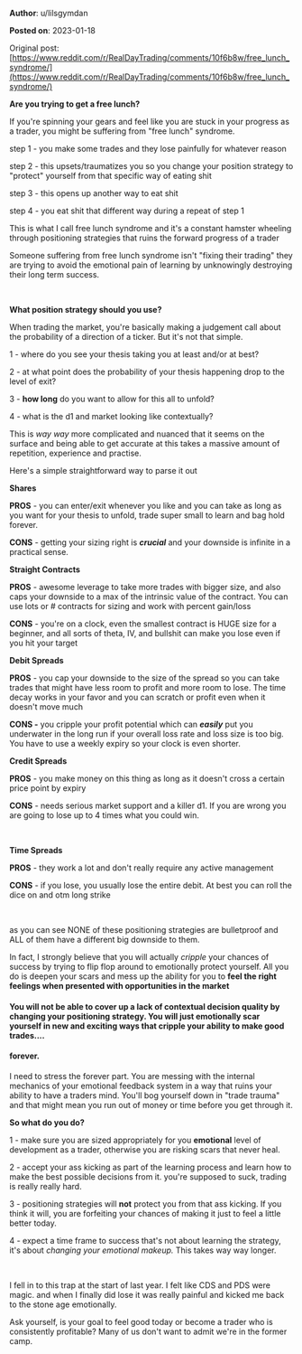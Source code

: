 **Author**: u/lilsgymdan

**Posted on**: 2023-01-18

Original post: [https://www.reddit.com/r/RealDayTrading/comments/10f6b8w/free_lunch_syndrome/](https://www.reddit.com/r/RealDayTrading/comments/10f6b8w/free_lunch_syndrome/)

**Are you trying to get a free lunch?**

If you're spinning your gears and feel like you are stuck in your progress as a trader, you might be suffering from "free lunch" syndrome.

step 1 - you make some trades and they lose painfully for whatever reason

step 2 - this upsets/traumatizes you so you change your position strategy to "protect" yourself from that specific way of eating shit

step 3 - this opens up another way to eat shit

step 4 - you eat shit that different way during a repeat of step 1

This is what I call free lunch syndrome and it's a constant hamster wheeling through positioning strategies that ruins the forward progress of a trader

Someone suffering from free lunch syndrome isn't "fixing their trading" they are trying to avoid the emotional pain of learning by unknowingly destroying their long term success.

&#x200B;

**What position strategy should you use?**

When trading the market, you're basically making a judgement call about the probability of a direction of a ticker. But it's not that simple.

1 - where do you see your thesis taking you at least and/or at best?

2 - at what point does the probability of your thesis happening drop to the level of exit?

3 - **how long** do you want to allow for this all to unfold?

4 - what is the d1 and market looking like contextually?

This is *way way* more complicated and nuanced that it seems on the surface and being able to get accurate at this takes a massive amount of repetition, experience and practise.

Here's a simple straightforward way to parse it out

**Shares**

**PROS** \- you can enter/exit whenever you like and you can take as long as you want for your thesis to unfold, trade super small to learn and bag hold forever.

**CONS** \- getting your sizing right is ***crucial*** and your downside is infinite in a practical sense.

**Straight Contracts**

**PROS** \- awesome leverage to take more trades with bigger size, and also caps your downside to a max of the intrinsic value of the contract. You can use lots or # contracts for sizing and work with percent gain/loss

**CONS** \- you're on a clock, even the smallest contract is HUGE size for a beginner, and all sorts of theta, IV, and bullshit can make you lose even if you hit your target

**Debit Spreads**

**PROS** \- you cap your downside to the size of the spread so you can take trades that might have less room to profit and more room to lose. The time decay works in your favor and you can scratch or profit even when it doesn't move much

**CONS -** you cripple your profit potential which can ***easily*** put you underwater in the long run if your overall loss rate and loss size is too big. You have to use a weekly expiry so your clock is even shorter.

**Credit Spreads**

**PROS** \- you make money on this thing as long as it doesn't cross a certain price point by expiry

**CONS** \- needs serious market support and a killer d1. If you are wrong you are going to lose up to 4 times what you could win.

&#x200B;

**Time Spreads**

**PROS** \- they work a lot and don't really require any active management

**CONS** \- if you lose, you usually lose the entire debit. At best you can roll the dice on and otm long strike

&#x200B;

as you can see NONE of these positioning strategies are bulletproof and ALL of them have a different big downside to them.

In fact, I strongly believe that you will actually *cripple* your chances of success by trying to flip flop around to emotionally protect yourself. All you do is deepen your scars and mess up the ability for you to **feel the right feelings when presented with opportunities in the market**

#### You will not be able to cover up a lack of contextual decision quality by changing your positioning strategy. You will just emotionally scar yourself in new and exciting ways that cripple your ability to make good trades....

#### forever.

I need to stress the forever part. You are messing with the internal mechanics of your emotional feedback system in a way that ruins your ability to have a traders mind. You'll bog yourself down in "trade trauma" and that might mean you run out of money or time before you get through it.

**So what do you do?**

1 - make sure you are sized appropriately for you **emotional**  level of development as a trader, otherwise you are risking scars that never heal.

2 - accept your ass kicking as part of the learning process and learn how to make the best possible decisions from it. you're supposed to suck, trading is really really hard.

3 - positioning strategies will **not** protect you from that ass kicking. If you think it will, you are forfeiting your chances of making it just to feel a little better today.

4 - expect a time frame to success that's not about learning the strategy, it's about *changing your emotional makeup.* This takes way way longer.

&#x200B;

I fell in to this trap at the start of last year. I felt like CDS and PDS were magic. and when I finally did lose it was really painful and kicked me back to the stone age emotionally.

Ask yourself, is your goal to feel good today or become a trader who is consistently profitable? Many of us don't want to admit we're in the former camp.